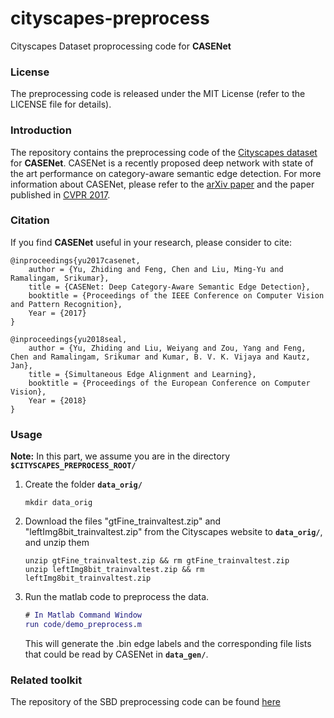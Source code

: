 # cityscapes-preprocess
Cityscapes Dataset proprocessing code for **CASENet**

### License

The preprocessing code is released under the MIT License (refer to the LICENSE file for details).

### Introduction

The repository contains the preprocessing code of the [Cityscapes dataset](https://www.cityscapes-dataset.com/) for **CASENet**. CASENet is a recently proposed deep network with state of the art performance on category-aware semantic edge detection. For more information about CASENet, please refer to the [arXiv paper](https://arxiv.org/pdf/1705.09759.pdf) and the paper published in [CVPR 2017](http://openaccess.thecvf.com/content_cvpr_2017/papers/Yu_CASENet_Deep_Category-Aware_CVPR_2017_paper.pdf).

### Citation

If you find **CASENet** useful in your research, please consider to cite:

    @inproceedings{yu2017casenet,
        author = {Yu, Zhiding and Feng, Chen and Liu, Ming-Yu and Ramalingam, Srikumar},
        title = {CASENet: Deep Category-Aware Semantic Edge Detection},
        booktitle = {Proceedings of the IEEE Conference on Computer Vision and Pattern Recognition},
        Year = {2017}
    }

    @inproceedings{yu2018seal,
        author = {Yu, Zhiding and Liu, Weiyang and Zou, Yang and Feng, Chen and Ramalingam, Srikumar and Kumar, B. V. K. Vijaya and Kautz, Jan},
        title = {Simultaneous Edge Alignment and Learning},
        booktitle = {Proceedings of the European Conference on Computer Vision},
        Year = {2018}
    }

### Usage
**Note:** In this part, we assume you are in the directory **`$CITYSCAPES_PREPROCESS_ROOT/`**

1. Create the folder **`data_orig/`**

	```Shell
	mkdir data_orig
	```
2. Download the files "gtFine_trainvaltest.zip" and "leftImg8bit_trainvaltest.zip" from the Cityscapes website to **`data_orig/`**, and unzip them

	```Shell
	unzip gtFine_trainvaltest.zip && rm gtFine_trainvaltest.zip
	unzip leftImg8bit_trainvaltest.zip && rm leftImg8bit_trainvaltest.zip
	```
2. Run the matlab code to preprocess the data.

	```Matlab
	# In Matlab Command Window
	run code/demo_preprocess.m
	```
    This will generate the .bin edge labels and the corresponding file lists that could be read by CASENet in **`data_gen/`**.

### Related toolkit

The repository of the SBD preprocessing code can be found [here](https://github.com/Chrisding/sbd-preprocess)
